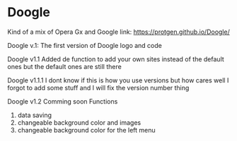 # Doogle
Kind of a mix of Opera Gx and Google
link: https://protgen.github.io/Doogle/

Doogle v.1:
The first version of Doogle logo and code

Doogle v1.1
Added de function to add your own
sites instead of the default ones
but the default ones are still there

Doogle v1.1.1
I dont know if this is how you use versions
but how cares well I forgot to add some stuff
and I will fix the version number thing

Doogle v1.2 Comming soon Functions
1. data saving
2. changeable background color and images
3. changeable background color for the left menu
